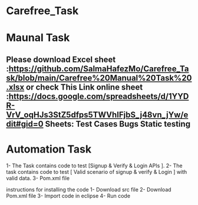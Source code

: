 # Carefree_Task
# Maunal Task 
Please download Excel sheet :https://github.com/SalmaHafezMo/Carefree_Task/blob/main/Carefree%20Manual%20Task%20.xlsx or 
check This Link online sheet :https://docs.google.com/spreadsheets/d/1YYDR-VrV_oqHJs3StZ5dfps5TWVhIFjbS_j48vn_jYw/edit#gid=0
 Sheets:
    Test Cases 
    Bugs 
    Static testing 
------------------------------------------------------------------------------------------------------------------------------  
# Automation Task 
  1- The Task contains code to test [Signup & Verify & Login APIs ].
  2- The task contains code to test [ Valid scenario of signup & verify & Login ] with valid data.
  3- Pom.xml file 
  
  instructions for installing the code 
  1- Download src file 
  2- Download Pom.xml file 
  3- Import code in eclipse 
  4- Run code 
  
